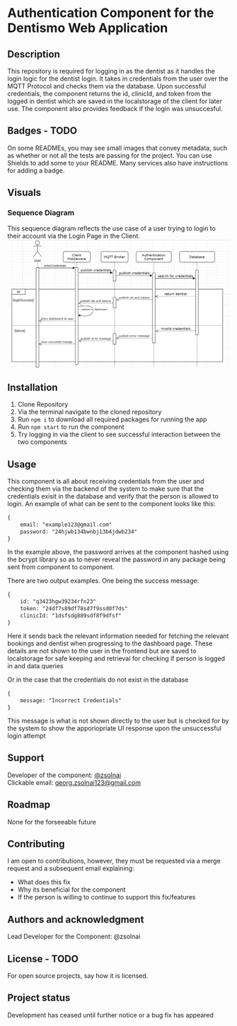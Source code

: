 # Authentication Component for the Dentismo Web Application

## Description
This repository is required for logging in as the dentist as it handles the login logic for the dentist login. It takes in credentials from the user over the MQTT Protocol and checks them via the database. Upon successful credentials, the component returns the id, clinicId, and token from the logged in dentist which are saved in the localstorage of the client for later use. The component also provides feedback if the login was unsuccesful.

## Badges - TODO
On some READMEs, you may see small images that convey metadata, such as whether or not all the tests are passing for the project. You can use Shields to add some to your README. Many services also have instructions for adding a badge.

## Visuals
### Sequence Diagram
This sequence diagram reflects the use case of a user trying to login to their account via the Login Page in the Client.
![sequenceDiagram.png](./sequenceDiagramFinal.png)

## Installation
1. Clone Repository
2. Via the terminal navigate to the cloned repository
3. Run ```npm i``` to download all required packages for running the app
4. Run ```npm start``` to run the component
5. Try logging in via the client to see successful interaction between the two components

## Usage
This component is all about receiving credentials from the user and checking them via the backend of the system to make sure that the credentials exisit in the database and verify that the person is allowed to login. An example of what can be sent to the component looks like this:
```
{
    email: "example123@gmail.com"
    password: "24hjwb134bwnbj13b4jdwb234"
}
```
In the example above, the password arrives at the component hashed using the bcrypt library so as to never reveal the password in any package being sent from component to component. 

There are two output examples. One being the success message:
```
{
    id: "q3423hgw39234rfn23"
    token: "24df7s89df78sd7f9ssd0f7ds"
    clinicId: "1dsfsdg889sdf8f9dfsf"
}
```
Here it sends back the relevant information needed for fetching the relevant bookings and dentist when progressing to the dashboard page. These details are not shown to the user in the frontend but are saved to localstorage for safe keeping and retrieval for checking if person is logged in and data queries

Or in the case that the credentials do not exist in the database
```
{
    message: "Incorrect Credentials"
}
```
This message is what is not shown directly to the user but is checked for by the system to show the apporiopriate UI response upon the unsuccessful login attempt
## Support
Developer of the component: [@zsolnai](https://git.chalmers.se/zsolnai) <br>
Clickable email: <a href="mailto:niru23@yahoo.com?Subject=Authentication%20Component" target="_blank">georg.zsolnai123@gmail.com</a>

## Roadmap
None for the forseeable future

## Contributing
I am open to contributions, however, they must be requested via a merge request and a subsequent email explaining:
- What does this fix
- Why its beneficial for the component
- If the person is willing to continue to support this fix/features

## Authors and acknowledgment
Lead Developer for the Component: @zsolnai

## License - TODO
For open source projects, say how it is licensed.

## Project status
Development has ceased until further notice or a bug fix has appeared
